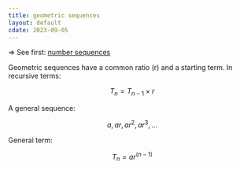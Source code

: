 ```yaml
---
title: geometric sequences
layout: default
cdate: 2023-09-05
---
```


=> See first: [number sequences](notes/number-sequences.md)

Geometric sequences have a common ratio (r) and a starting term. In recursive terms:

$$T_{n}=T_{n-1}\times r$$

A general sequence:

$$a, ar, ar^{2}, ar^{3}, \dots$$

General term:

$$T_{n}=ar^{(n-1)}$$
